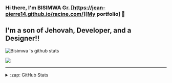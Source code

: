 ### Hi there, I'm BISIMWA Gr. [https://jean-pierre14.github.io/racine.com/][My portfolio] 👋

## I'm a son of Jehovah, Developer, and a Designer!!

![Bisimwa 's github stats](https://github-readme-stats.vercel.app/api?username=Jean-pierre14&show_icons=true&hide_border=true)

![](https://github-readme-stats.vercel.app/api/top-langs/?username=Jean-pierre14&layout=compact)
 
---
</details>

<details>
  <summary>:zap: GitHub Stats</summary>

  ![Bisimwa El Grace's github stats](https://github-readme-stats.vercel.app/api?username=Jean-pierre14&show_icons=true&hide_border=true)

</details>
